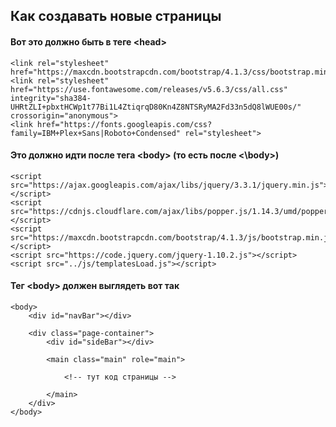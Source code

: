 ## Как создавать новые страницы
    
#### Вот это должно быть в теге \<head>
    
    <link rel="stylesheet" href="https://maxcdn.bootstrapcdn.com/bootstrap/4.1.3/css/bootstrap.min.css">
    <link rel="stylesheet" href="https://use.fontawesome.com/releases/v5.6.3/css/all.css" integrity="sha384-UHRtZLI+pbxtHCWp1t77Bi1L4ZtiqrqD80Kn4Z8NTSRyMA2Fd33n5dQ8lWUE00s/" crossorigin="anonymous">
    <link href="https://fonts.googleapis.com/css?family=IBM+Plex+Sans|Roboto+Condensed" rel="stylesheet">
    
#### Это должно идти после тега \<body\> (то есть после \<\body>)
    
    <script src="https://ajax.googleapis.com/ajax/libs/jquery/3.3.1/jquery.min.js"></script>
    <script src="https://cdnjs.cloudflare.com/ajax/libs/popper.js/1.14.3/umd/popper.min.js"></script>
    <script src="https://maxcdn.bootstrapcdn.com/bootstrap/4.1.3/js/bootstrap.min.js"></script>
    <script src="https://code.jquery.com/jquery-1.10.2.js"></script>
    <script src="../js/templatesLoad.js"></script>
    
#### Тег \<body> должен выглядеть вот так

    <body>
        <div id="navBar"></div>
    
        <div class="page-container">
            <div id="sideBar"></div>
        
            <main class="main" role="main">
        
                <!-- тут код страницы -->
        
            </main>
        </div>
    </body>